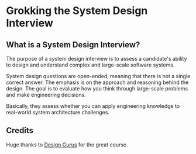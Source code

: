 # Grokking the System Design Interview

## What is a System Design Interview?

The purpose of a system design interview is to assess a candidate's ability to design and understand complex and large-scale software systems.

System design questions are open-ended, meaning that there is not a single correct answer. The emphasis is on the approach and reasoning behind the design​. The goal is to evaluate how you think through large-scale problems and make engineering decisions.

Basically, they assess whether you can apply engineering knowledge to real-world system architecture challenges.

## Credits

Huge thanks to [Design Gurus](https://www.designgurus.io/) for the great course.